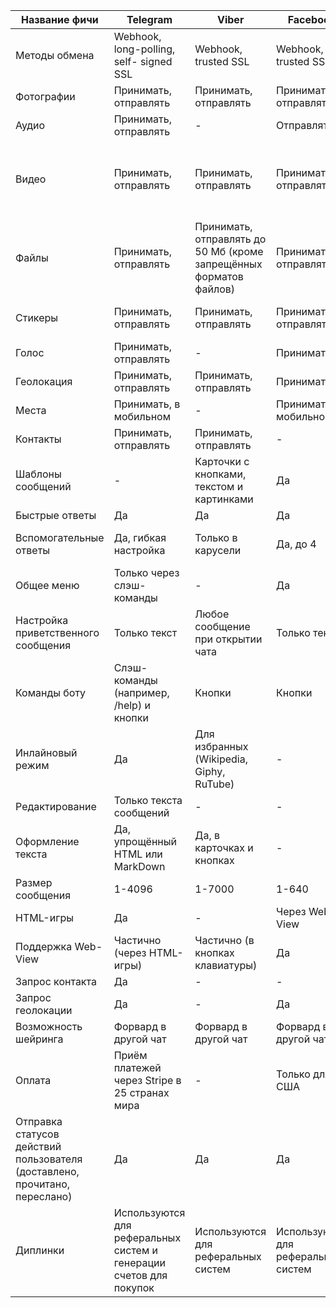 
| Название фичи | Telegram | Viber | Facebook | Skype | WhatsApp |
| ------ | ------ |------ |------ |------ |------ |
|Методы обмена|	Webhook, long-polling, self- signed SSL|Webhook, trusted SSL|Webhook, trusted SSL|Webhook||
|Фотографии|Принимать, отправлять|Принимать, отправлять|Принимать, отправлять|Принимать, отправлять||
|Аудио|Принимать, отправлять|-|Отправлять|Отправлять||
|Видео|Принимать, отправлять|Принимать, отправлять|Принимать, отправлять|Только от бота к пользователю, до 15 Мб (примерно 1 минута)||
|Файлы|Принимать, отправлять|Принимать, отправлять до 50 Мб (кроме запрещённых форматов файлов)|Принимать, отправлять|Прием||
|Стикеры|Принимать, отправлять|Принимать, отправлять|Принимать, отправлять|Принимать, отправлять SkypeEmotions||
|Голос|	Принимать, отправлять|-|Принимать|-||
|Геолокация|Принимать, отправлять|Принимать, отправлять|Принимать|-||
|Места|	Принимать, в мобильном|-|Принимать, в мобильном|-||
|Контакты|Принимать, отправлять|Принимать, отправлять|-|Принимать||
|Шаблоны сообщений|-|Карточки с кнопками, текстом и картинками|Да|Да||
|Быстрые ответы|Да|Да|Да|-||
|Вспомогательные ответы|Да, гибкая настройка|Только в карусели|	Да, до 4|Только у карточек, от 3 до 6||
|Общее меню|Только через слэш-команды|-|Да|-||
|Настройка приветственного сообщения|Только текст|Любое сообщение при открытии чата|Только текст|Любое сообщение при открытии чата||
|Команды боту|Слэш-команды (например, /help) и кнопки|Кнопки|Кнопки|-||
|Инлайновый режим|Да|Для избранных (Wikipedia, Giphy, RuTube)|-|-||
|Редактирование|Только текста сообщений|-|-|-||
|Оформление текста|	Да, упрощённый HTML или MarkDown|Да, в карточках и кнопках|-|	Смесь MarkDown и HTML||
|Размер сообщения|1-4096|	1-7000|1-640|Неизвестно||
|HTML-игры|Да|-|Через Web-View|-||
|Поддержка Web-View|Частично (через HTML-игры)|Частично (в кнопках клавиатуры)|Да|-||
|Запрос контакта|Да|-|-|-||
|Запрос геолокации|Да|-|Да|-||
|Возможность шейринга|Форвард в другой чат|Форвард в другой чат|Форвард в другой чат|-||
|Оплата|Приём платежей через Stripe в 25 cтранах мира|-|Только для США|-||
|Отправка статусов действий пользователя (доставлено, прочитано, переслано)|Да|Да|Да|Да||
|Диплинки|Используются для реферальных систем и генерации счетов для покупок|Используются для реферальных систем|Используются для реферальных систем|-||
